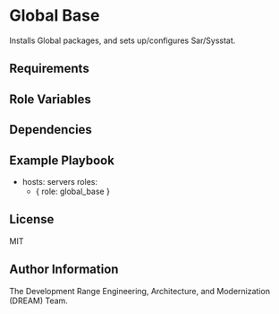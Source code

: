 Global Base
=========
Installs Global packages, and sets up/configures Sar/Sysstat.

Requirements
------------

Role Variables
--------------

Dependencies
------------

Example Playbook
----------------

- hosts: servers
  roles:
     - { role: global_base }

License
-------

MIT

Author Information
------------------

The Development Range Engineering, Architecture, and Modernization (DREAM) Team.
